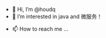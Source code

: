 - 👋 Hi, I’m @houdq
- 👀 I’m interested in java and 微服务！
<!-- - 🌱 I’m currently learning ... -->
<!-- - 💞️ I’m looking to collaborate on ... -->
- 📫 How to reach me ...

<!---
thatdanielhou/thatdanielhou is a ✨ special ✨ repository because its `README.md` (this file) appears on your GitHub profile.
You can click the Preview link to take a look at your changes.
--->
